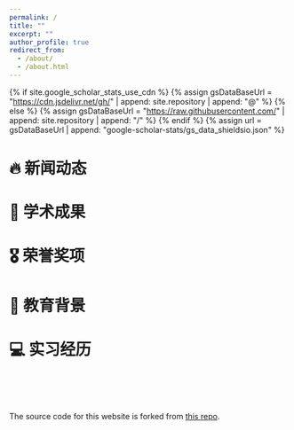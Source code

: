 ```yaml
---
permalink: /
title: ""
excerpt: ""
author_profile: true
redirect_from: 
  - /about/
  - /about.html
---
```


{% if site.google_scholar_stats_use_cdn %}
{% assign gsDataBaseUrl = "https://cdn.jsdelivr.net/gh/" | append: site.repository | append: "@" %}
{% else %}
{% assign gsDataBaseUrl = "https://raw.githubusercontent.com/" | append: site.repository | append: "/" %}
{% endif %}
{% assign url = gsDataBaseUrl | append: "google-scholar-stats/gs_data_shieldsio.json" %}

<span class='anchor' id='about-me'></span>

# 🔥 新闻动态

<span class='anchor' id='-news'></span>

# 📝 学术成果 

<span class='anchor' id='-publications'></span>

# 🎖 荣誉奖项

<span class='anchor' id='-honors-and-awards'></span>

# 📖 教育背景

<span class='anchor' id='-educations'></span>

# 💻 实习经历

<span class='anchor' id='-internships'></span>

<br/>

<br/>

<br/>

The source code for this website is forked from [this repo](https://github.com/RayeRen/acad-homepage.github.io).